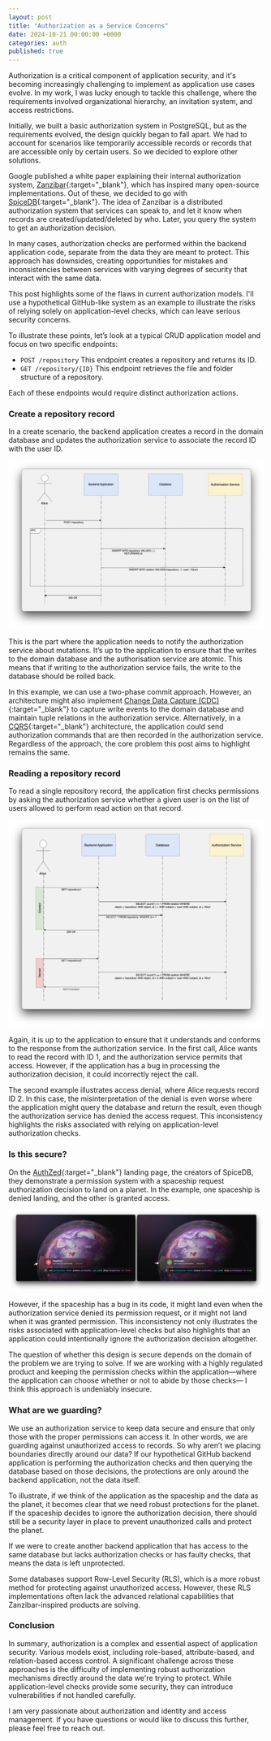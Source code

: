 ```yaml
---
layout: post
title: "Authorization as a Service Concerns"
date: 2024-10-21 00:00:00 +0000
categories: auth
published: true
---
```


Authorization is a critical component of application security, and it's becoming increasingly challenging to implement as application use cases evolve. In my work, I was lucky enough to tackle this challenge, where the requirements involved organizational hierarchy, an invitation system, and access restrictions.

Initially, we built a basic authorization system in PostgreSQL, but as the requirements evolved, the design quickly began to fall apart. We had to account for scenarios like temporarily accessible records or records that are accessible only by certain users. So we decided to explore other solutions.

Google published a white paper explaining their internal authorization system, [Zanzibar](https://research.google/pubs/zanzibar-googles-consistent-global-authorization-system/){:target="_blank"}, which has inspired many open-source implementations. Out of these, we decided to go with [SpiceDB](https://authzed.com/spicedb){:target="_blank"}. The idea of Zanzibar is a distributed authorization system that services can speak to, and let it know when records are created/updated/deleted by who. Later, you query the system to get an authorization decision.

In many cases, authorization checks are performed within the backend application code, separate from the data they are meant to protect. This approach has downsides, creating opportunities for mistakes and inconsistencies between services with varying degrees of security that interact with the same data.

This post highlights some of the flaws in current authorization models. I'll use a hypothetical GitHub-like system as an example to illustrate the risks of relying solely on application-level checks, which can leave serious security concerns.

To illustrate these points, let’s look at a typical CRUD application model and focus on two specific endpoints:

- `POST /repository` This endpoint creates a repository and returns its ID.
- `GET /repository/{ID}` This endpoint retrieves the file and folder structure of a repository.

Each of these endpoints would require distinct authorization actions.

### Create a repository record

In a create scenario, the backend application creates a record in the domain database and updates the authorization service to associate the record ID with the user ID.

![Create Record](/assets/post240615/create-record.png)

This is the part where the application needs to notify the authorization service about mutations. It’s up to the application to ensure that the writes to the domain database and the authorisation service are atomic. This means that if writing to the authorization service fails, the write to the database should be rolled back.

In this example, we can use a two-phase commit approach. However, an architecture might also implement [Change Data Capture (CDC)](https://en.wikipedia.org/wiki/Change_data_capture){:target="_blank"} to capture write events to the domain database and maintain tuple relations in the authorization service. Alternatively, in a [CQRS](https://martinfowler.com/bliki/CQRS.html){:target="_blank"} architecture, the application could send authorization commands that are then recorded in the authorization service. Regardless of the approach, the core problem this post aims to highlight remains the same.

### Reading a repository record

To read a single repository record, the application first checks permissions by asking the authorization service whether a given user is on the list of users allowed to perform read action on that record.

![Read Single Record](/assets/post240615/read-single-record.png)

Again, it is up to the application to ensure that it understands and conforms to the response from the authorization service. In the first call, Alice wants to read the record with ID 1, and the authorization service permits that access. However, if the application has a bug in processing the authorization decision, it could incorrectly reject the call.

The second example illustrates access denial, where Alice requests record ID 2. In this case, the misinterpretation of the denial is even worse where the application might query the database and return the result, even though the authorization service has denied the access request. This inconsistency highlights the risks associated with relying on application-level authorization checks.

### Is this secure?

On the [AuthZed](https://authzed.com){:target="_blank"} landing page, the creators of SpiceDB, they demonstrate a permission system with a spaceship request authorization decision to land on a planet. In the example, one spaceship is denied landing, and the other is granted access.

![Ornithopter check permission](/assets/post240615/authzed-can-land-authzedia.jpg)

However, if the spaceship has a bug in its code, it might land even when the authorization service denied its permission request, or it might not land when it was granted permission. This inconsistency not only illustrates the risks associated with application-level checks but also highlights that an application could intentionally ignore the authorization decision altogether.

The question of whether this design is secure depends on the domain of the problem we are trying to solve. If we are working with a highly regulated product and keeping the permission checks within the application—where the application can choose whether or not to abide by those checks— I think this approach is undeniably insecure.

### What are we guarding?

We use an authorization service to keep data secure and ensure that only those with the proper permissions can access it. In other words, we are guarding against unauthorized access to records. So why aren’t we placing boundaries directly around our data? If our hypothetical GitHub backend application is performing the authorization checks and then querying the database based on those decisions, the protections are only around the backend application, not the data itself.

To illustrate, if we think of the application as the spaceship and the data as the planet, it becomes clear that we need robust protections for the planet. If the spaceship decides to ignore the authorization decision, there should still be a security layer in place to prevent unauthorized calls and protect the planet.

If we were to create another backend application that has access to the same database but lacks authorization checks or has faulty checks, that means the data is left unprotected.

Some databases support Row-Level Security (RLS), which is a more robust method for protecting against unauthorized access. However, these RLS implementations often lack the advanced relational capabilities that Zanzibar-inspired products are solving.

### Conclusion

In summary, authorization is a complex and essential aspect of application security. Various models exist, including role-based, attribute-based, and relation-based access control. A significant challenge across these approaches is the difficulty of implementing robust authorization mechanisms directly around the data we're trying to protect. While application-level checks provide some security, they can introduce vulnerabilities if not handled carefully.

I am very passionate about authorization and identity and access management. If you have questions or would like to discuss this further, please feel free to reach out.